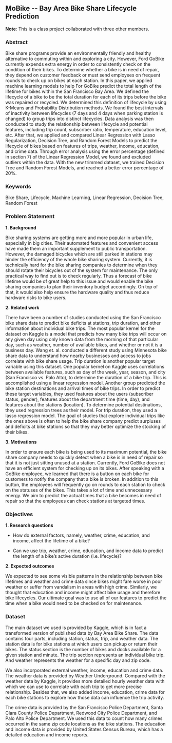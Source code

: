 ## MoBike -- Bay Area Bike Share Lifecycle Prediction

**Note**: This is a class project collaborated with three other members.


### Abstract

Bike share programs provide an environmentally friendly and healthy alternative to commuting within and exploring a city. However, Ford GoBike currently expends extra energy in order to consistently check on the condition of their bikes. To determine whether a bike is in need of repair, they depend on customer feedback or must send employees on frequent rounds to check up on bikes at each station. In this paper, we applied machine learning models to help For GoBike predict the total length of the lifetime for bikes within the San Francisco Bay Area. We defined the lifecycle of a bike to be the total duration for each of its trips before the bike was repaired or recycled. We determined this definition of lifecycle by using K-Means and Probability Distribution methods. We found the best intervals of inactivity between lifecycles (7 days and 4 days when parking station is changed) to group trips into distinct lifecycles. Data analysis was then conducted to study the relationship between lifecycle and potential features, including trip count, subscriber ratio, temperature, education level, etc. After that, we applied and compared Linear Regression with Lasso Regularization, Decision Tree, and Random Forest Models to predict the lifecycle of bikes based on features of trips, weather, income, education, and crime data. Through error analysis using the error percentage (defined in section 7) of the Linear Regression Model, we found and excluded outliers within the data. With the new trimmed dataset, we trained Decision Tree and Random Forest Models, and reached a better error percentage of 20%.

### Keywords

Bike Share, Lifecycle, Machine Learning, Linear Regression, Decision Tree, Random Forest


### Problem Statement
**1. Background**

Bike sharing systems are getting more and more popular in urban life, especially in big cities. Their automated features and convenient access have made them an important supplement to public transportation. However, the damaged bicycles which are still parked in stations may hinder the efficiency of the whole bike sharing system. Currently, it is technically hard for the bike sharing companies to determine when they should rotate their bicycles out of the system for maintenance. The only practical way to find out is to check regularly. Thus a forecast of bike lifetime would be of great help to this issue and would enable the bike sharing companies to plan their inventory budget accordingly. On top of that, it would also help ensure the hardware quality and thus reduce hardware risks to bike users.

**2. Related work**

There have been a number of studies conducted using the San Francisco bike share data to predict bike deficits at stations, trip duration, and other information about individual bike trips. The most popular kernel for the dataset on Kaggle is a model that predicts how many bike trips will occur on any given day using only known data from the morning of that particular day, such as weather, number of available bikes, and whether or not it is a business day. Wang et. al. conducted a different study using Minnesota bike share data to understand how nearby businesses and access to jobs correlate with bike share usage. Trip duration is another popular target variable using this dataset. One popular kernel on Kaggle uses correlations between available features, such as day of the week, year, season, and city (San Francisco vs. Palo Alto), to determine the duration of a bike trip. This is accomplished using a linear regression model. Another group predicted the bike station destinations and arrival times of bike trips. In order to predict these target variables, they used features about the users (subscriber status, gender), features about the department time (time, day), and features about the stations (location). To determine potential destinations, they used regression trees as their model. For trip duration, they used a lasso regression model. The goal of studies that explore individual trips like the ones above is often to help the bike share company predict surpluses and deficits at bike stations so that they may better optimize the stocking of their bikes. 


**3. Motivations**

In order to ensure each bike is being used to its maximum potential, the bike share company needs to quickly detect when a bike is in need of repair so that it is not just sitting unused at a station. Currently, Ford GoBike does not have an efficient system for checking up on its bikes. After speaking with a GoBike employee, we learned that there is a button on each bike for customers to notify the company that a bike is broken. In addition to this button, the employees will frequently go on rounds to each station to check on the statuses of the bikes. This takes a lot of time and unnecessary energy. We aim to predict the actual times that a bike becomes in need of repair so that the employees can check stations at targeted times.

### Objectives
**1. Research questions**

- How do external factors, namely, weather, crime, education, and income, affect the lifetime of a bike?

- Can we use trip, weather, crime, education, and income data to predict the length of a bike’s active duration (i.e. lifecycle)? 

**2. Expected outcomes**

We expected to see some visible patterns in the relationship between bike lifetimes and weather and crime data since bikes might fare worse in poor weather or suffer from vandalism in areas with high crime. Similarly, we thought that education and income might affect bike usage and therefore bike lifecycles. Our ultimate goal was to use all of our features to predict the time when a bike would need to be checked on for maintenance.

### Dataset
The main dataset we used is provided by Kaggle, which is in fact a transformed version of published data by Bay Area Bike Share. The data contains four parts, including station, status, trip, and weather data. The station data is for bike stations at which users can pickup or return their bikes. The status section is the number of bikes and docks available for a given station and minute. The trip section represents an individual bike trip. And weather represents the weather for a specific day and zip code. 

We also incorporated external weather, income, education and crime data. The weather data is provided by Weather Underground. Compared with the weather data by Kaggle, it provides more detailed hourly weather data with which we can use to correlate with each trip to get more precise relationship. Besides that, we also added income, education, crime data for each bike stations to explore how those data can influence the trip activity. 

The crime data is  provided by the San Francisco Police Department, Santa Clara County Police Department, Redwood City Police Department, and Palo Alto Police Department. We used this data to count how many crimes occurred in the same zip code locations as the bike stations. The education and income data is provided by United States Census Bureau, which has a detailed education and income reports.
